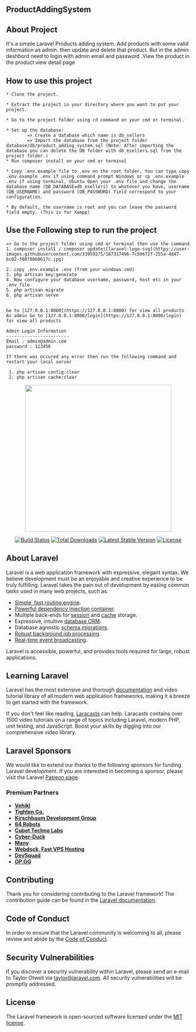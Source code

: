 <h2>ProductAddingSystem</h2>

## About Project
It's a simple Laravel Products adding system. Add products with some valid information as admin. then update and delete that product. But in the admin deshbord need to login with admin email and password .View the product in the product view detail page

## How to use this project

    * Clone the project.

    * Extract the project in your directory where you want to put your project.

    * Go to the project folder using cd command on your cmd or terminal.

    * Set up the database: 
            => Create a database which name is db_sellers
            => Import the database from the project folder database/db/product_adding_system.sql (Note: After importing the database you can delete the DB folder with db_esellers.sql from the project folder.)
    * Run composer install on your cmd or terminal

    * Copy .env.example file to .env on the root folder. You can type copy .env.example .env if using command prompt Windows or cp .env.example .env if using terminal, Ubuntu Open your .env file and change the database name (DB_DATABASE=db_esellers) to whatever you have, username (DB_USERNAME) and password (DB_PASSWORD) field correspond to your configuration.

    * By default, the username is root and you can leave the password field empty. (This is for Xampp)

## Use the Following step to run the project 
    => Go to the project folder using cmd or terminal then use the command
    1. composer install / composer update![laravel-logo-svg](https://user-images.githubusercontent.com/33959275/167317496-7cb9672f-255a-4d47-bc02-f08f8060617c.jpg)

    2. copy .env.example .env (from your windows cmd)
    3. php artisan key:generate
    4. Now configure your database username, password, host etc in your .env file
    5. php artisan migrate
    6. php artisan serve


    Go to [127.0.0.1:8000](https://127.0.0.1:8000) for view all products 
    As admin Go to [127.0.0.1:8000/login](https://127.0.0.1:8000/login) for view all products 
    
    Admin Login Information
    ------------------------
    Email : admin@admin.com
    password : 123456

    If there was occured any error then run the following command and restart your local server

     1. php artisan config:clear
     2. php artisan cache:clear







<p align="center"><a href="https://laravel.com" target="_blank"><img src="https://raw.githubusercontent.com/laravel/art/master/logo-lockup/5%20SVG/2%20CMYK/1%20Full%20Color/laravel-logolockup-cmyk-red.svg" width="400"></a></p>

<p align="center">
<a href="https://travis-ci.org/laravel/framework"><img src="https://travis-ci.org/laravel/framework.svg" alt="Build Status"></a>
<a href="https://packagist.org/packages/laravel/framework"><img src="https://poser.pugx.org/laravel/framework/d/total.svg" alt="Total Downloads"></a>
<a href="https://packagist.org/packages/laravel/framework"><img src="https://poser.pugx.org/laravel/framework/v/stable.svg" alt="Latest Stable Version"></a>
<a href="https://packagist.org/packages/laravel/framework"><img src="https://poser.pugx.org/laravel/framework/license.svg" alt="License"></a>
</p>

## About Laravel

Laravel is a web application framework with expressive, elegant syntax. We believe development must be an enjoyable and creative experience to be truly fulfilling. Laravel takes the pain out of development by easing common tasks used in many web projects, such as:

- [Simple, fast routing engine](https://laravel.com/docs/routing).
- [Powerful dependency injection container](https://laravel.com/docs/container).
- Multiple back-ends for [session](https://laravel.com/docs/session) and [cache](https://laravel.com/docs/cache) storage.
- Expressive, intuitive [database ORM](https://laravel.com/docs/eloquent).
- Database agnostic [schema migrations](https://laravel.com/docs/migrations).
- [Robust background job processing](https://laravel.com/docs/queues).
- [Real-time event broadcasting](https://laravel.com/docs/broadcasting).

Laravel is accessible, powerful, and provides tools required for large, robust applications.

## Learning Laravel

Laravel has the most extensive and thorough [documentation](https://laravel.com/docs) and video tutorial library of all modern web application frameworks, making it a breeze to get started with the framework.

If you don't feel like reading, [Laracasts](https://laracasts.com) can help. Laracasts contains over 1500 video tutorials on a range of topics including Laravel, modern PHP, unit testing, and JavaScript. Boost your skills by digging into our comprehensive video library.

## Laravel Sponsors

We would like to extend our thanks to the following sponsors for funding Laravel development. If you are interested in becoming a sponsor, please visit the Laravel [Patreon page](https://patreon.com/taylorotwell).

### Premium Partners

- **[Vehikl](https://vehikl.com/)**
- **[Tighten Co.](https://tighten.co)**
- **[Kirschbaum Development Group](https://kirschbaumdevelopment.com)**
- **[64 Robots](https://64robots.com)**
- **[Cubet Techno Labs](https://cubettech.com)**
- **[Cyber-Duck](https://cyber-duck.co.uk)**
- **[Many](https://www.many.co.uk)**
- **[Webdock, Fast VPS Hosting](https://www.webdock.io/en)**
- **[DevSquad](https://devsquad.com)**
- **[OP.GG](https://op.gg)**

## Contributing

Thank you for considering contributing to the Laravel framework! The contribution guide can be found in the [Laravel documentation](https://laravel.com/docs/contributions).

## Code of Conduct

In order to ensure that the Laravel community is welcoming to all, please review and abide by the [Code of Conduct](https://laravel.com/docs/contributions#code-of-conduct).

## Security Vulnerabilities

If you discover a security vulnerability within Laravel, please send an e-mail to Taylor Otwell via [taylor@laravel.com](mailto:taylor@laravel.com). All security vulnerabilities will be promptly addressed.

## License

The Laravel framework is open-sourced software licensed under the [MIT license](https://opensource.org/licenses/MIT).
